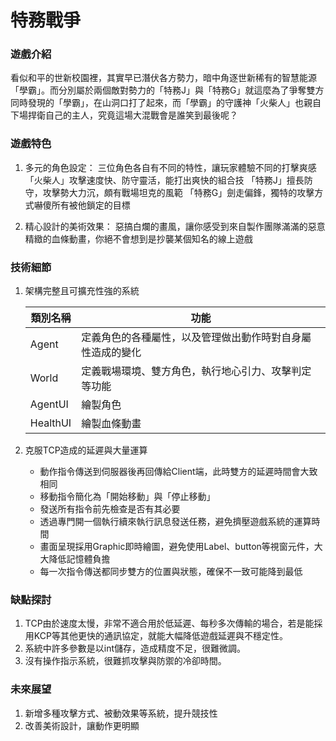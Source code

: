 # 特務戰爭

### 遊戲介紹

看似和平的世新校園裡，其實早已潛伏各方勢力，暗中角逐世新稀有的智慧能源「學霸」。而分別屬於兩個敵對勢力的「特務J」與「特務G」就這麼為了爭奪雙方同時發現的「學霸」，在山洞口打了起來，而「學霸」的守護神「火柴人」也親自下場捍衛自己的主人，究竟這場大混戰會是誰笑到最後呢？

### 遊戲特色
1. 多元的角色設定：
三位角色各自有不同的特性，讓玩家體驗不同的打擊爽感
「火柴人」攻擊速度快、防守靈活，能打出爽快的組合技
「特務J」擅長防守，攻擊勢大力沉，頗有戰場坦克的風範
「特務G」劍走偏鋒，獨特的攻擊方式嚇傻所有被他鎖定的目標

2. 精心設計的美術效果：
惡搞白爛的畫風，讓你感受到來自製作團隊滿滿的惡意
精緻的血條動畫，你絕不會想到是抄襲某個知名的線上遊戲

### 技術細節
1. 架構完整且可擴充性強的系統

    | 類別名稱 | 功能 |
    | -------- | -------- |
    | Agent | 定義角色的各種屬性，以及管理做出動作時對自身屬性造成的變化 |
    | World | 定義戰場環境、雙方角色，執行地心引力、攻擊判定等功能 |
    | AgentUI | 繪製角色 |
    | HealthUI | 繪製血條動畫 |

2. 克服TCP造成的延遲與大量運算
    * 動作指令傳送到伺服器後再回傳給Client端，此時雙方的延遲時間會大致相同
    * 移動指令簡化為「開始移動」與「停止移動」
    * 發送所有指令前先檢查是否有其必要
    * 透過專門開一個執行續來執行訊息發送任務，避免擠壓遊戲系統的運算時間
    * 畫面呈現採用Graphic即時繪圖，避免使用Label、button等視窗元件，大大降低記憶體負擔
    * 每一次指令傳送都同步雙方的位置與狀態，確保不一致可能降到最低

### 缺點探討
1.	TCP由於速度太慢，非常不適合用於低延遲、每秒多次傳輸的場合，若是能採用KCP等其他更快的通訊協定，就能大幅降低遊戲延遲與不穩定性。
2.	系統中許多參數是以int儲存，造成精度不足，很難微調。
3.	沒有操作指示系統，很難抓攻擊與防禦的冷卻時間。

### 未來展望
1.	新增多種攻擊方式、被動效果等系統，提升競技性
2.	改善美術設計，讓動作更明顯
